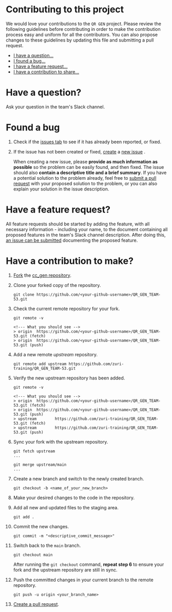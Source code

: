# Contributing to this project

We would love your contributions to the `QR GEN` project. Please review the following guidelines before contributing
in order to make the contribution process easy and uniform for all the contributors. You can also propose changes to
these guidelines by updating this file and submitting a pull request.

-   [I have a question...](#have-a-question)
-   [I found a bug...](#found-a-bug)
-   [I have a feature request...](#have-a-feature-request)
-   [I have a contribution to share...](#have-a-contribution)


# Have a question?

Ask your question in the team's Slack channel.



# Found a bug

1. Check if the [issues tab](https://github.com/zuri-training/QR_GEN_TEAM-53/issues) to see if it has already been reported, or fixed.

2. If the issue has not been created or fixed, [create](https://docs.github.com/en/issues/tracking-your-work-with-issues/creating-an-issue#creating-an-issue-from-a-repository) a [new issue](https://github.com/zuri-training/QR_GEN_TEAM-53/issues/new) .

    When creating a new issue, please **provide as much information as possible** so the problem
    can be easily found, and then fixed. The issue should also **contain a descriptive title and a
    brief summary**. If you have a potential solution to the problem already, feel free
    to [submit a pull request](https://docs.github.com/en/pull-requests/collaborating-with-pull-requests/proposing-changes-to-your-work-with-pull-requests/creating-a-pull-request-from-a-fork) with your proposed solution to the problem, or you can also explain your solution in the issue description.



# Have a feature request?

All feature requests should be started by adding the feature, with all necessary information - including your name, to the document containing all proposed features in the team's Slack channel description. After doing this,
[an issue can be submitted](https://github.com/zuri-training/QR_GEN_TEAM-53/issues/new) documenting the proposed feature.



# Have a contribution to make?

1. [Fork](https://help.github.com/articles/fork-a-repo) the [cc_gen repository](https://github.com/zuri-training/QR_GEN_TEAM-53).

2. Clone your forked copy of the repository.

    ```
    git clone https://github.com/<your-github-username>/QR_GEN_TEAM-53.git
    ```

3. Check the current remote repository for your fork.

    ```
    git remote -v

    <!--- What you should see -->
    > origin  https://github.com/<your-github-username>/QR_GEN_TEAM-53.git (fetch)
    > origin  https://github.com/<your-github-username>/QR_GEN_TEAM-53.git (push)
    ```

4. Add a new remote _upstream_ repository.

    ```
    git remote add upstream https://github.com/zuri-training/QR_GEN_TEAM-53.git
    ```

5. Verify the new upstream repository has been added.

    ```
    git remote -v

    <!--- What you should see -->
    > origin  https://github.com/<your-github-username>/QR_GEN_TEAM-53.git (fetch)
    > origin  https://github.com/<your-github-username>/QR_GEN_TEAM-53.git (push)
    > upstream        https://github.com/zuri-training/QR_GEN_TEAM-53.git (fetch)
    > upstream        https://github.com/zuri-training/QR_GEN_TEAM-53.git (push)
    ```

6. Sync your fork with the upstream repository.

    ```
    git fetch upstream
    ...

    git merge upstream/main
    ...
    ```

7. Create a new branch and switch to the newly created branch.

    ```
    git checkout -b <name_of_your_new_branch>
    ```

8. Make your desired changes to the code in the repository.

9. Add all new and updated files to the staging area.

    ```
    git add .
    ```

10. Commit the new changes.

    ```
    git commit -m "<descriptive_commit_message>"
    ```

11. Switch back to the `main` branch.

    ```
    git checkout main
    ```

    After running the `git checkout` command, **repeat step 6** to ensure your fork and the upstream repository are still in sync.

12. Push the committed changes in your current branch to the remote repository.

    ```
    git push -u origin <your_branch_name>
    ```

13. [Create a pull request](https://docs.github.com/en/pull-requests/collaborating-with-pull-requests/proposing-changes-to-your-work-with-pull-requests/creating-a-pull-request-from-a-fork).
